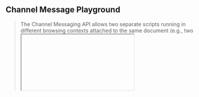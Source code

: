 ## Channel Message Playground

> The Channel Messaging API allows two separate scripts running in different browsing contexts attached to the same document (e.g., two <iframe> elements, the main document and a single <iframe>, or two documents via a SharedWorker) to communicate directly, passing messages between each other through two-way channels (or pipes) with a port at each end.

- [Channel Messaging API - Mozilla Developer Docs](http://developer.mozilla.org/en-US/docs/Web/API/Channel_Messaging_API/Using_channel_messaging)

### Demo #1

1. A `MessageChannel` object is created in the context of `index.html`.
2. Transfer `port2` from the `MessageChannel` object so that `page2.html` can gain access to it.
3. When a new text node is added...
   - a list item is created inside `page2.html`.
   - `port1.postMessage` is used to update the `textContent` attribute of the `#message-output` paragraph element.

![channel messaging demo video](https://storage.fleek-internal.com/tgrecojs-74725-team-bucket/securejs/channel-message-demo.mp4)

<video width="500px" controls src="https://storage.fleek-internal.com/tgrecojs-74725-team-bucket/securejs/channel-message-demo.mp4" ></video>
